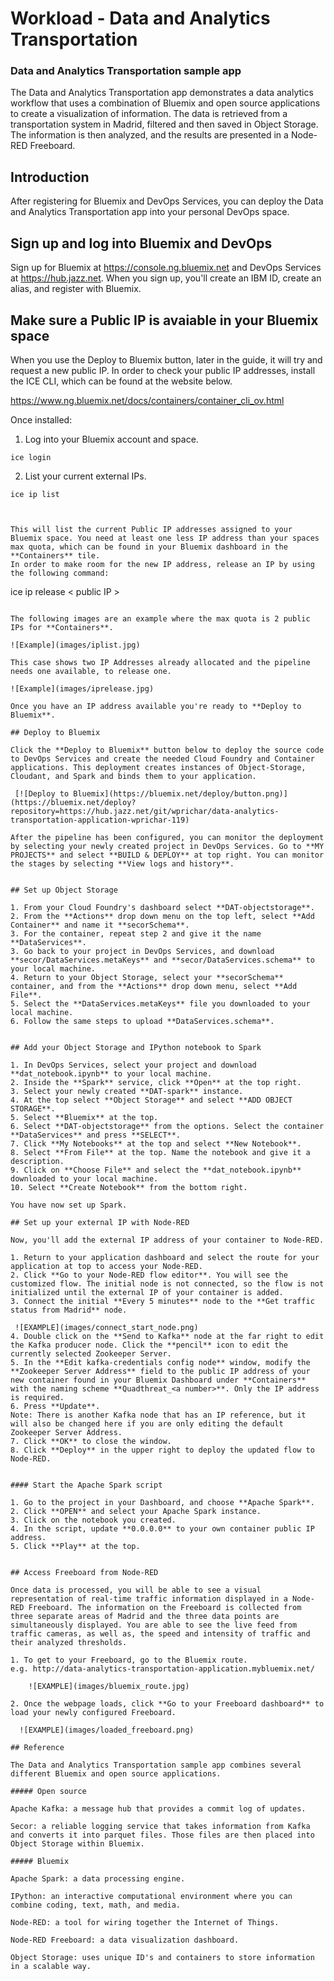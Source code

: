 # Workload - Data and Analytics Transportation


### Data and Analytics Transportation sample app


The Data and Analytics Transportation app demonstrates
a data analytics workflow that uses a combination of Bluemix and open source applications to create a visualization of information.
The data is retrieved from a transportation system in Madrid, filtered and then saved in Object Storage. The information is then analyzed, and the results are presented in a Node-RED Freeboard.


## Introduction

After registering for Bluemix and DevOps Services, you can deploy the Data and Analytics Transportation app into your personal DevOps space.

## Sign up and log into Bluemix and DevOps

Sign up for Bluemix at https://console.ng.bluemix.net and DevOps Services at https://hub.jazz.net.
When you sign up, you'll create an IBM ID, create an alias, and register with Bluemix.


## Make sure a Public IP is avaiable in your Bluemix space
 
When you use the Deploy to Bluemix button, later in the guide, it will try and request a new public IP. In order to check your public IP addresses, install the ICE CLI, which can be found at the website below.

https://www.ng.bluemix.net/docs/containers/container_cli_ov.html

Once installed:

1. Log into your Bluemix account and space.
```
ice login
```
2. List your current external IPs.
```
ice ip list



This will list the current Public IP addresses assigned to your Bluemix space. You need at least one less IP address than your spaces max quota, which can be found in your Bluemix dashboard in the **Containers** tile.
In order to make room for the new IP address, release an IP by using the following command:
```
ice ip release < public IP >
```
	
The following images are an example where the max quota is 2 public IPs for **Containers**.

![Example](images/iplist.jpg)

This case shows two IP Addresses already allocated and the pipeline needs one available, to release one.

![Example](images/iprelease.jpg)

Once you have an IP address available you're ready to **Deploy to Bluemix**.

## Deploy to Bluemix

Click the **Deploy to Bluemix** button below to deploy the source code to DevOps Services and create the needed Cloud Foundry and Container applications. This deployment creates instances of Object-Storage, Cloudant, and Spark and binds them to your application.

 [![Deploy to Bluemix](https://bluemix.net/deploy/button.png)](https://bluemix.net/deploy?repository=https://hub.jazz.net/git/wprichar/data-analytics-transportation-application-wprichar-119)

After the pipeline has been configured, you can monitor the deployment by selecting your newly created project in DevOps Services. Go to **MY PROJECTS** and select **BUILD & DEPLOY** at top right. You can monitor the stages by selecting **View logs and history**.


## Set up Object Storage

1. From your Cloud Foundry's dashboard select **DAT-objectstorage**.
2. From the **Actions** drop down menu on the top left, select **Add Container** and name it **secorSchema**.
3. For the container, repeat step 2 and give it the name **DataServices**.
3. Go back to your project in DevOps Services, and download **secor/DataServices.metaKeys** and **secor/DataServices.schema** to your local machine.
4. Return to your Object Storage, select your **secorSchema** container, and from the **Actions** drop down menu, select **Add File**.
5. Select the **DataServices.metaKeys** file you downloaded to your local machine.
6. Follow the same steps to upload **DataServices.schema**.


## Add your Object Storage and IPython notebook to Spark

1. In DevOps Services, select your project and download **dat_notebook.ipynb** to your local machine.
2. Inside the **Spark** service, click **Open** at the top right.
3. Select your newly created **DAT-spark** instance.
4. At the top select **Object Storage** and select **ADD OBJECT STORAGE**.
5. Select **Bluemix** at the top.
6. Select **DAT-objectstorage** from the options. Select the container **DataServices** and press **SELECT**.
7. Click **My Notebooks** at the top and select **New Notebook**.
8. Select **From File** at the top. Name the notebook and give it a description.
9. Click on **Choose File** and select the **dat_notebook.ipynb** downloaded to your local machine.
10. Select **Create Notebook** from the bottom right.

You have now set up Spark.

## Set up your external IP with Node-RED

Now, you'll add the external IP address of your container to Node-RED.

1. Return to your application dashboard and select the route for your application at top to access your Node-RED.
2. Click **Go to your Node-RED flow editor**. You will see the customized flow. The initial node is not connected, so the flow is not initialized until the external IP of your container is added.
3. Connect the initial **Every 5 minutes** node to the **Get traffic status from Madrid** node.

 ![EXAMPLE](images/connect_start_node.png)
4. Double click on the **Send to Kafka** node at the far right to edit the Kafka producer node. Click the **pencil** icon to edit the currently selected Zookeeper Server.
5. In the **Edit kafka-credentials config node** window, modify the **Zookeeper Server Address** field to the public IP address of your new container found in your Bluemix Dashboard under **Containers** with the naming scheme **Quadthreat_<a number>**. Only the IP address is required.
6. Press **Update**.
Note: There is another Kafka node that has an IP reference, but it will also be changed here if you are only editing the default Zookeeper Server Address.
7. Click **OK** to close the window.
8. Click **Deploy** in the upper right to deploy the updated flow to Node-RED.


#### Start the Apache Spark script

1. Go to the project in your Dashboard, and choose **Apache Spark**.
2. Click **OPEN** and select your Apache Spark instance.
3. Click on the notebook you created.
4. In the script, update **0.0.0.0** to your own container public IP address.
5. Click **Play** at the top.


## Access Freeboard from Node-RED

Once data is processed, you will be able to see a visual representation of real-time traffic information displayed in a Node-RED Freeboard. The information on the Freeboard is collected from three separate areas of Madrid and the three data points are simultaneously displayed. You are able to see the live feed from traffic cameras, as well as, the speed and intensity of traffic and their analyzed thresholds.

1. To get to your Freeboard, go to the Bluemix route.
e.g. http://data-analytics-transportation-application.mybluemix.net/

	![EXAMPLE](images/bluemix_route.jpg)

2. Once the webpage loads, click **Go to your Freeboard dashboard** to load your newly configured Freeboard.

  ![EXAMPLE](images/loaded_freeboard.png)

## Reference

The Data and Analytics Transportation sample app combines several different Bluemix and open source applications.

##### Open source

Apache Kafka: a message hub that provides a commit log of updates.

Secor: a reliable logging service that takes information from Kafka and converts it into parquet files. Those files are then placed into Object Storage within Bluemix.

##### Bluemix

Apache Spark: a data processing engine.

IPython: an interactive computational environment where you can combine coding, text, math, and media.

Node-RED: a tool for wiring together the Internet of Things.

Node-RED Freeboard: a data visualization dashboard.

Object Storage: uses unique ID's and containers to store information in a scalable way.
